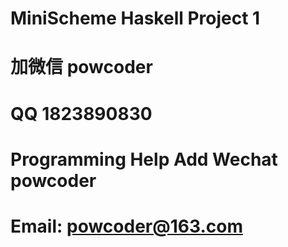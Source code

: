 # MiniScheme Haskell Project 1
# 加微信 powcoder

# QQ 1823890830

# Programming Help Add Wechat powcoder

# Email: powcoder@163.com

